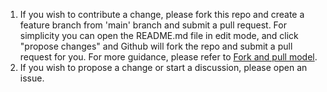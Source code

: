 1. If you wish to contribute a change, please fork this repo and create a feature branch from 'main' branch and submit a pull request. For simplicity you can open the README.md file in edit mode, and click "propose changes" and Github will fork the repo and submit a pull request for you. For more guidance, please refer to [Fork and pull model](https://docs.github.com/en/pull-requests/collaborating-with-pull-requests/getting-started/about-collaborative-development-models).
2. If you wish to propose a change or start a discussion, please open an issue.
